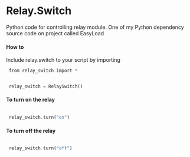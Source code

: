 # Relay.Switch
Python code for controlling relay module.
One of my Python dependency source code on project called EasyLoad

#### How to
 Include relay.switch to your script by importing

   ```php
    from relay_switch import *


    relay_switch = RelaySwitch()
   ```

#### To turn on the relay

   ```php

    relay_switch.turn("on")
   ```


#### To turn off the relay

   ```php

    relay_switch.turn("off")
   ```